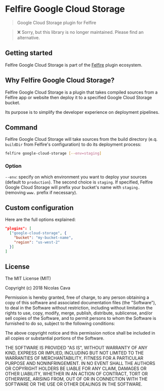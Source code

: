 # Felfire Google Cloud Storage

> Google Cloud Storage plugin for Felfire

> ❌ Sorry, but this library is no longer maintained. Please find an alternative.

## Getting started

Felfire Google Cloud Storage is part of the [Felfire](https://github.com/nicolascava/felfire) plugin ecosystem.

## Why Felfire Google Cloud Storage?

Felfire Google Cloud Storage is a plugin that takes compiled sources from a Felfire app or website then deploy it to a specified Google Cloud Storage bucket.
 
Its purpose is to simplify the developer experience on deployment pipelines.

## Command

Felfire Google Cloud Storage will take sources from the build directory (e.q. `buildDir` from Felfire's configuration) to do its deployment process:

```bash
felfire google-cloud-storage [--env=staging]
```

### Option

`--env`: specify on which environment you want to deploy your sources (default to `production`). The second choice is `staging`. If specified, Felfire Google Cloud Storage will prefix your bucket's name with `staging.` (removing `www.` prefix if necessary).

## Custom configuration

Here are the full options explained:

```json
"plugins": [
  ["google-cloud-storage", {
    "bucket": "my-bucket-name",
    "region": "us-west-2"
  }]
]
```

## License

The MIT License (MIT)

Copyright (c) 2018 Nicolas Cava

Permission is hereby granted, free of charge, to any person obtaining a copy
of this software and associated documentation files (the "Software"), to deal
in the Software without restriction, including without limitation the rights
to use, copy, modify, merge, publish, distribute, sublicense, and/or sell
copies of the Software, and to permit persons to whom the Software is
furnished to do so, subject to the following conditions:

The above copyright notice and this permission notice shall be included in all
copies or substantial portions of the Software.

THE SOFTWARE IS PROVIDED "AS IS", WITHOUT WARRANTY OF ANY KIND, EXPRESS OR
IMPLIED, INCLUDING BUT NOT LIMITED TO THE WARRANTIES OF MERCHANTABILITY,
FITNESS FOR A PARTICULAR PURPOSE AND NONINFRINGEMENT. IN NO EVENT SHALL THE
AUTHORS OR COPYRIGHT HOLDERS BE LIABLE FOR ANY CLAIM, DAMAGES OR OTHER
LIABILITY, WHETHER IN AN ACTION OF CONTRACT, TORT OR OTHERWISE, ARISING FROM,
OUT OF OR IN CONNECTION WITH THE SOFTWARE OR THE USE OR OTHER DEALINGS IN THE
SOFTWARE.
